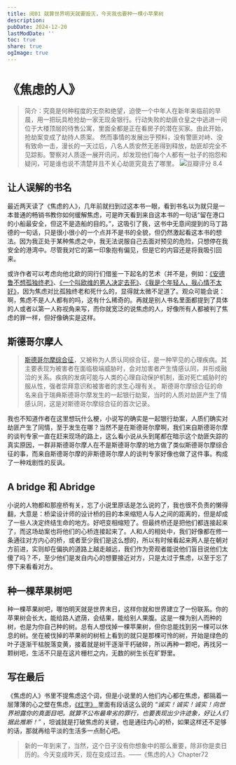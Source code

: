```yaml
---
title: 阅01 就算世界明天就要毁灭，今天我也要种一棵小苹果树
description: 
pubDate: 2024-12-20
lastModDate: ''
toc: true
share: true
ogImage: true
---
```


# 《焦虑的人》

> 简介：究竟是何种程度的无奈和绝望，迫使一个中年人在新年来临前的早晨，用一把玩具枪抢劫一家无现金银行。行动失败的劫匪仓皇之中逃进一间位于大楼顶层的待售公寓，里面全都是正在看房子的潜在买家。由此开始，抢劫案变成了劫持人质案。
>然而事情的发展出乎预料，没有警匪对峙、没有致命一击，漫长的一天过后，八名人质安然无恙得到释放，劫匪却完全不见踪影。警察对人质逐一展开讯问，却发现他们每个人都有一肚子的抱怨和疑问，可是谁也说不清楚并且不关心劫匪究竟去了哪里。
![豆瓣评分 8.4](https://pic.arkread.com/cover/ebook/f/329135494.1653693776.jpg!cover_default.jpg)

## 让人误解的书名

最近两天读了《焦虑的人》，几年前就扫到过这本书一眼，看到书名以为就只是一本普通的畅销书教你如何缓解焦虑，可是昨天看到来自这本书的一句话“留在港口的小船最安全，但这不是造船的目的。”，这吸引了我，这书中无意间提到的马丁路德的一句话，只是很小很小的一个点并不是书的全貌，但仍然激起看这本书的想法。因为我正处于某种焦虑之中，我无法说服自己去面对预见的危险，只想停在我安全的港湾中。尽管我对它的第一印象抱有偏见，但是它的内容还是将我吸引回来。

或许作者可以考虑向他北欧的同行们借鉴一下起名的艺术（并不是，例如：[《安德鲁不想孤独终老》](https://book.douban.com/subject/34982078/)、[《一个叫欧维的男人决定去死》](https://book.douban.com/subject/27054340/)、[《我是个年轻人，我心情不太好》](https://book.douban.com/subject/34429342/)，因为焦虑对比孤独终老和死什么的，显得就太微不足道了。观众可能会说：啊，焦虑不是人人都有的吗，这有什么稀奇的。再就是别人书名里面都提到了具体的人或者以第一人称视角来写，而你就宽泛的说焦虑的人，好像所有人都被判了焦虑的罪一样，但好像确实是这样。

## 斯德哥尔摩人

> [斯德哥尔摩综合征](https://baike.baidu.com/item/%E6%96%AF%E5%BE%B7%E5%93%A5%E5%B0%94%E6%91%A9%E7%BB%BC%E5%90%88%E5%BE%81/8777985)，又被称为人质认同综合征，是一种罕见的心理疾病。其主要表现为被害者在面临极端威胁时，会对加害者产生情感认同，并形成融洽的关系。疾病的发病可能与人类的心理自动保护机制，面对死亡威胁时的服从性，强者崇拜意识和被害者的求生心理有关。
>斯德哥尔摩综合征的命名来自于瑞典斯德哥尔摩发生的一起银行劫案，当时的人质对劫匪产生了情感认同，这是对斯德哥尔摩综合征的首次记录。

我也不知道作者在这里想玩什么梗，小说写的确实是一起银行劫案，人质们确实对劫匪产生了同情，至于发生在哪？当然不是在斯德哥尔摩啊，我们来自斯德哥尔摩的谈判专家一直在赶来现场的路上，这么看小说从头到尾都在暗示这个劫匪失踪的真实原因，一群非斯德哥尔摩人在不是斯德哥尔摩的地方做了类似斯德哥尔摩综合征的事，而来自斯德哥尔摩的非斯德哥尔摩人的谈判专家好像也做了这件事。构成了一种戏剧性的反讽。

## A bridge 和 Abridge

小说的人物都和那座桥有关，忘了小说里原话是怎么说的了，我也很不负责的懒得翻，大意是：桥梁设计师的设计桥的目的本来缩短人与人之间的距离的，但是却成了一些人决定终结生命的地方。好吧变相缩短了。但最终桥还是把他们都连接起来了，而这场劫案也将他们的心桥连接起来了。人和人的相处中，我们好像都在修一条通往对方内心的桥，或者至少我们是这么想的，所以有时候看起来两人是在朝对方前进，实则却在偏执的道路上越走越远，我们作为旁观者能说他们盲目说他们太傻了吗？不，至少他们是发自内心的想要接近对方，只是太过于焦虑，以至于忘了停下来看看对方。

## 种一棵苹果树吧

种一棵苹果树吧，哪怕明天就是世界末日，这样你就和世界建立了一份联系。你的苹果树会长大，能给路人遮荫，会结果，能给别人果腹。这是一棵为别人而种的树，也是为你自己种的树。总有人想伐掉一棵苹果树，但你总能找到另一棵可以休息的树。坐在被伐掉的苹果树的树桩上看到的就只是那棵可怜的树，开始是绿色的叶子逐渐干枯脱落变黄，接着就是树干逐渐干朽破碎，所以再种一颗吧，再找另一颗树吧，生活不只是在这片栅栏之内，无数的树生长在旷野里。

## 写在最后

《焦虑的人》书里不提焦虑这个词，但是小说里的人他们内心都在焦虑，都隔着一层薄薄的心之壁在焦虑，[《红字》 ](https://book.douban.com/subject/19961142/)里面有段话这么说的 *_“诚实！诚实！诚实！向世界袒露你的真面目吧。就算不公布最卑劣的罪行，也要表现出少许迹象，好让人们据此推断！”_* ，坦诚就是打破焦虑的关键，也是通往内心的桥，如果这样还不足够的话，那就再给平淡的生活多一点耐心吧。

> 新的一年到来了，当然，这个日子没有你想象中的那么重要，除非你是卖日历的。今天变成昨天，现在变成过去。——《焦虑的人》Chapter72
